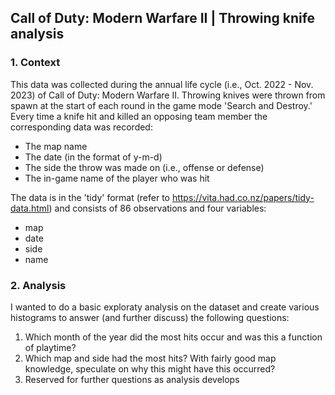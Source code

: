 ## Call of Duty: Modern Warfare II | Throwing knife analysis

### 1. Context
This data was collected during the annual life cycle (i.e., Oct. 2022 - Nov. 2023) of Call of Duty: Modern Warfare II. Throwing knives were thrown from spawn at the start of each round in the game mode 'Search and Destroy.' Every time a knife hit and killed an opposing team member the corresponding data was recorded:
- The map name
- The date (in the format of y-m-d)
- The side the throw was made on (i.e., offense or defense)
- The in-game name of the player who was hit

The data is in the 'tidy' format (refer to https://vita.had.co.nz/papers/tidy-data.html) and consists of 86 observations and four variables:
- map
- date
- side
- name

### 2. Analysis
I wanted to do a basic exploraty analysis on the dataset and create various histograms to answer (and further discuss) the following questions:
1. Which month of the year did the most hits occur and was this a function of playtime?
2. Which map and side had the most hits? With fairly good map knowledge, speculate on why this might have this occurred?
3. Reserved for further questions as analysis develops
